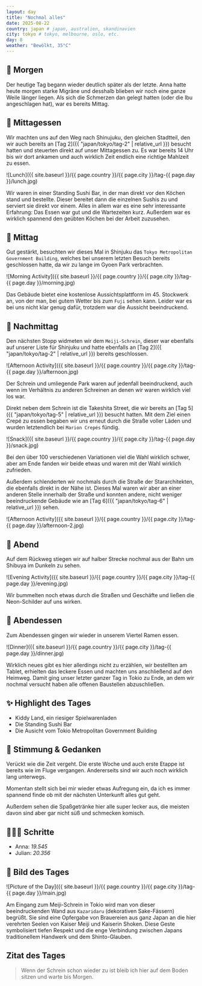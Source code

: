 ```yaml
---
layout: day
title: "Nochmal alles"
date: 2025-08-22
country: japan # japan, australien, skandinavien
city: tokyo # tokyo, melbourne, oslo, etc.
day: 8
weather: "Bewölkt, 35°C"
---
```


## 🌅 Morgen

Der heutige Tag begann wieder deutlich später als der letzte.
Anna hatte heute morgen starke Migräne und desshalb blieben wir noch eine ganze Weile länger liegen.
Als sich die Schmerzen dan gelegt hatten (oder die Ibu angeschlagen hat), war es bereits Mittag.

## 🍣 Mittagessen

Wir machten uns auf den Weg nach Shinujuku, den gleichen Stadtteil, den wir auch bereits an [Tag 2]({{ "japan/tokyo/tag-2" | relative_url }}) besucht hatten und steuerten direkt auf unser Mittagessen zu.
Es war bereits 14 Uhr bis wir dort ankamen und auch wirklich Zeit endlich eine richtige Mahlzeit zu essen.

![Lunch]({{ site.baseurl }}/{{ page.country }}/{{ page.city }}/tag-{{ page.day }}/lunch.jpg)

Wir waren in einer Standing Sushi Bar, in der man direkt vor den Köchen stand und bestellte.
Dieser bereitet dann die einzelnen Sushis zu und serviert sie direkt vor einem.
Alles in allem war es eine sehr interessante Erfahrung: Das Essen war gut und die Wartezeiten kurz.
Außerdem war es wirklich spannend den geübten Köchen bei der Arbeit zuzusehen.

## 🌇 Mittag

Gut gestärkt, besuchten wir dieses Mal in Shinjuku das `Tokyo Metropolitan Government Building`, welches bei unserem letzten Besuch bereits geschlossen hatte, da wir zu lange im Gyoen Park verbrachten.

![Morning Activity]({{ site.baseurl }}/{{ page.country }}/{{ page.city }}/tag-{{ page.day }}/morning.jpg)

Das Gebäude bietet eine kostenlose Aussichtsplattform im 45. Stockwerk an, von der man, bei gutem Wetter bis zum `Fuji` sehen kann.
Leider war es bei uns nicht klar genug dafür, trotzdem war die Aussicht beeindruckend.

## 🌆 Nachmittag

Den nächsten Stopp widmeten wir dem `Meiji-Schrein`, dieser war ebenfalls auf unserer Liste für Shinjuku und hatte ebenfalls an [Tag 2]({{ "japan/tokyo/tag-2" | relative_url }}) bereits geschlossen.

![Afternoon Activity]({{ site.baseurl }}/{{ page.country }}/{{ page.city }}/tag-{{ page.day }}/afternoon.jpg)

Der Schrein und umliegende Park waren auf jedenfall beeindruckend, auch wenn im Verhältnis zu anderen Schreinen an denen wir waren wirklich viel los war.

Direkt neben dem Schrein ist die Takeshita Street, die wir bereits an [Tag 5]({{ "japan/tokyo/tag-5" | relative_url }}) besucht hatten.
Mit dem Ziel einen Crepé zu essen begaben wir uns erneut durch die Straße voller Läden und wurden letztendlich bei `Marion Crepés` fündig.

![Snack]({{ site.baseurl }}/{{ page.country }}/{{ page.city }}/tag-{{ page.day }}/snack.jpg)

Bei den über 100 verschiedenen Variationen viel die Wahl wirklich schwer, aber am Ende fanden wir beide etwas und waren mit der Wahl wirklich zufrieden.

Außerdem schlenderten wir nochmals durch die Straße der Stararchitekten, die ebenfalls direkt in der Nähe ist.
Dieses Mal waren wir aber an einer anderen Stelle innerhalb der Straße und konnten andere, nicht weniger beeindruckende Gebäude wie an [Tag 6]({{ "japan/tokyo/tag-6" | relative_url }}) sehen.

![Afternoon Activity]({{ site.baseurl }}/{{ page.country }}/{{ page.city }}/tag-{{ page.day }}/afternoon-2.jpg)

## 🌙 Abend

Auf dem Rückweg stiegen wir auf halber Strecke nochmal aus der Bahn um Shibuya im Dunkeln zu sehen. 

![Evening Activity]({{ site.baseurl }}/{{ page.country }}/{{ page.city }}/tag-{{ page.day }}/evening.jpg)

Wir bummelten noch etwas durch die Straßen und Geschäfte und ließen die Neon-Schilder auf uns wirken.

## 🍜 Abendessen

Zum Abendessen gingen wir wieder in unserem Viertel Ramen essen.

![Dinner]({{ site.baseurl }}/{{ page.country }}/{{ page.city }}/tag-{{ page.day }}/dinner.jpg)

Wirklich neues gibt es hier allerdings nicht zu erzählen, wir bestellten am Tablet, erhielten das leckere Essen und machten uns anschließend auf den Heimweg.
Damit ging unser letzter ganzer Tag in Tokio zu Ende, an dem wir nochmal versucht haben alle offenen Baustellen abzuschließen. 

## ✨ Highlight des Tages

- Kiddy Land, ein riesiger Spielwarenladen
- Die Standing Sushi Bar
- Die Ausicht vom Tokio Metropolitan Government Building

## 💭 Stimmung & Gedanken

Verückt wie die Zeit vergeht.
Die erste Woche und auch erste Etappe ist bereits wie im Fluge vergangen.
Andererseits sind wir auch noch wirklich lang unterwegs.

Momentan stellt sich bei mir wieder etwas Aufregung ein, da ich es immer spannend finde ob mit der nächsten Unterkunft alles gut geht.

Außerdem sehen die Spaßgetränke hier alle super lecker aus, die meisten davon sind aber gar nicht süß und schmecken komisch.

## 🏃🏽‍♀️ Schritte

- Anna: _19.545_
- Julian: _20.356_

## 📸 Bild des Tages

![Picture of the Day]({{ site.baseurl }}/{{ page.country }}/{{ page.city }}/tag-{{ page.day }}/main.jpg)

Am Eingang zum Meiji-Schrein in Tokio wird man von dieser beeindruckenden Wand aus `Kazaridaru` (dekorativen Sake-Fässern) begrüßt. 
Sie sind eine Opfergabe von Brauereien aus ganz Japan an die hier verehrten Seelen von Kaiser Meiji und Kaiserin Shoken.
Diese Geste symbolisiert tiefen Respekt und die enge Verbindung zwischen Japans traditionellem Handwerk und dem Shinto-Glauben.

## Zitat des Tages

> Wenn der Schrein schon wieder zu ist bleib ich hier auf dem Boden sitzen und warte bis Morgen.
